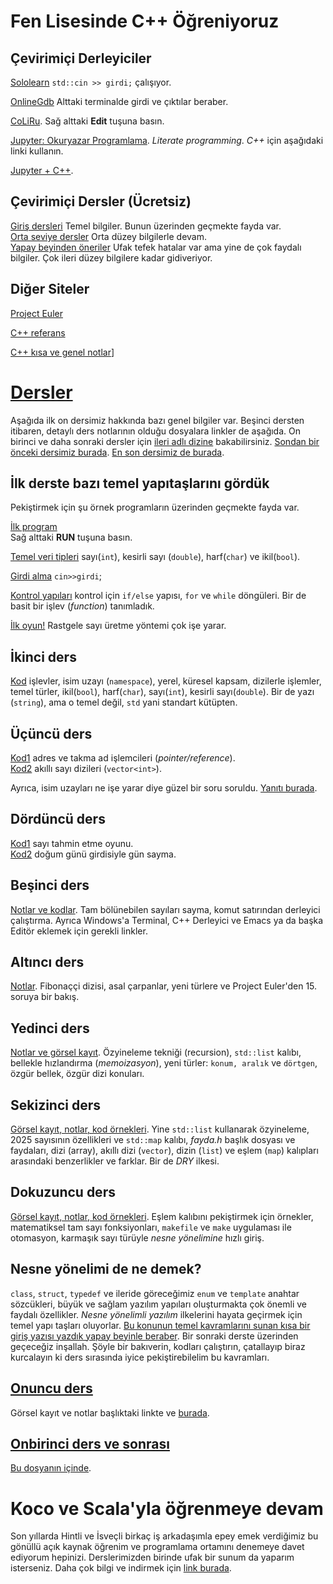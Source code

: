 Fen Lisesinde C++ Öğreniyoruz
=============================

Çevirimiçi Derleyiciler
-----------------------
[Sololearn](https://www.sololearn.com/en/compiler-playground/cpp)  `std::cin >> girdi;` çalışıyor. 

[OnlineGdb](https://onlinegdb.com/MOj93f6vtA)  Alttaki terminalde girdi ve çıktılar beraber.  

[CoLiRu](https://coliru.stacked-crooked.com/a/9a5a244a826e572a).  Sağ alttaki **Edit** tuşuna basın.  

[Jupyter: Okuryazar Programlama](https://jupyter.org/).  *Literate programming*. *C++* için aşağıdaki linki kullanın.  

[Jupyter + C++](https://mybinder.org/v2/gh/jupyter-xeus/xeus-cling/stable?filepath=notebooks/xcpp.ipynb).  


Çevirimiçi Dersler (Ücretsiz)
--
[Giriş dersleri](https://www.sololearn.com/en/learn/courses/c-plus-plus-introduction)  Temel bilgiler. Bunun üzerinden geçmekte fayda var.  
[Orta seviye dersler](https://www.sololearn.com/en/learn/courses/c-plus-plus-intermediate)   Orta düzey bilgilerle devam.  
[Yapay beyinden öneriler](https://chatgpt.com/share/674775c0-d424-8009-835a-a1745715f8a7)  Ufak tefek hatalar var ama yine de çok faydalı bilgiler. Çok ileri düzey bilgilere kadar gidiveriyor.  

Diğer Siteler
--
[Project Euler](https://projecteuler.net/)  

[C++ referans](https://en.cppreference.com) 

[C++ kısa ve genel notlar](https://www.dummies.com/article/technology/programming-web-design/cplusplus/c-all-in-one-for-dummies-cheat-sheet-209511/)]  

[Dersler](ileri)
====
Aşağıda ilk on dersimiz hakkında bazı genel bilgiler var. Beşinci dersten itibaren, detaylı ders notlarının olduğu dosyalara linkler de aşağıda. On birinci ve daha sonraki dersler için [ileri adlı dizine](ileri) bakabilirsiniz. [Sondan bir önceki dersimiz burada](ileri/ders20.md). [En son dersimiz de burada](ileri/ders21.md).

İlk derste bazı temel yapıtaşlarını gördük 
-- 
Pekiştirmek için şu örnek programların üzerinden geçmekte fayda var.  

[İlk program](https://sololearn.com/compiler-playground/cHlx3KLO5G6d/)  
Sağ alttaki **RUN** tuşuna basın.  

[Temel veri tipleri](https://sololearn.com/compiler-playground/cPv2HfqDr8h7) sayı(`int`), kesirli sayı (`double`), harf(`char`) ve ikil(`bool`).  

[Girdi alma](https://sololearn.com/compiler-playground/c1JyEkLln8AK) `cin>>girdi`;  

[Kontrol yapıları](https://sololearn.com/compiler-playground/coLvDwg6K4Te) kontrol için `if/else` yapısı, `for` ve `while` döngüleri. Bir de basit bir işlev (*function*) tanımladık.

[İlk oyun!](https://onlinegdb.com/i4AbswzZtP) Rastgele sayı üretme yöntemi çok işe yarar.


İkinci ders
--
[Kod](https://www.sololearn.com/en/compiler-playground/cHXfjbO8i14U) işlevler, isim uzayı (`namespace`), yerel, küresel kapsam, dizilerle işlemler, temel türler, ikil(`bool`), harf(`char`), sayı(`int`), kesirli sayı(`double`). Bir de yazı (`string`), ama o temel değil, `std` yani standart kütüpten.  


Üçüncü ders
--
[Kod1](https://sololearn.com/compiler-playground/crpbSkBKD5ul) adres ve takma ad işlemcileri (*pointer/reference*).  
[Kod2](https://sololearn.com/compiler-playground/cUWBwZrMqVkd) akıllı sayı dizileri (`vector<int>`).   

Ayrıca, isim uzayları ne işe yarar diye güzel bir soru soruldu. [Yanıtı burada](ileri/neden-namespace-kullanırız.md).  

Dördüncü ders
--
[Kod1](https://www.onlinegdb.com/fork/i4AbswzZtP) sayı tahmin etme oyunu.  
[Kod2](https://www.onlinegdb.com/fork/bbM6VmacX) doğum günü girdisiyle gün sayma.  

Beşinci ders
--
[Notlar ve kodlar](ileri/ders5.md). Tam bölünebilen sayıları sayma, komut satırından derleyici çalıştırma. Ayrıca Windows'a Terminal, C++ Derleyici ve Emacs ya da başka Editör eklemek için gerekli linkler.  

Altıncı ders
--
[Notlar](ileri/ders6.md).  Fibonaççi dizisi, asal çarpanlar, yeni türlere ve Project Euler'den 15. soruya bir bakış.

Yedinci ders
--
[Notlar ve görsel kayıt](ileri/ders7.md). Özyineleme tekniği (recursion), `std::list` kalıbı, bellekle hızlandırma (*memoizasyon*), yeni türler: `konum, aralık` ve `dörtgen`, özgür bellek, özgür dizi konuları.  

Sekizinci ders
--
[Görsel kayıt, notlar, kod örnekleri](ileri/ders8.md). Yine `std::list` kullanarak özyineleme, 2025 sayısının özellikleri ve `std::map` kalıbı, *fayda.h* başlık dosyası ve faydaları, dizi (array), akıllı dizi (`vector`), dizin (`list`) ve eşlem (`map`) kalıpları arasındaki benzerlikler ve farklar. Bir de *DRY* ilkesi.

Dokuzuncu ders
--
[Görsel kayıt, notlar, kod örnekleri](ileri/ders9.md). Eşlem kalıbını pekiştirmek için örnekler, matematiksel tam sayı fonksiyonları, `makefile` ve `make` uygulaması ile otomasyon, karmaşık sayı türüyle *nesne yönelimine* hızlı giriş.

Nesne yönelimi de ne demek?
--
`class`, `struct`, `typedef` ve ileride göreceğimiz `enum` ve `template` anahtar sözcükleri, büyük ve sağlam yazılım yapıları oluşturmakta çok önemli ve faydalı özellikler. *Nesne yönelimli yazılım* ilkelerini hayata geçirmek için temel yapı taşları oluyorlar. [Bu konunun temel kavramlarını sunan kısa bir giriş yazısı yazdık yapay beyinle beraber](ileri/sınıf-yapı-kavramı.md). Bir sonraki derste üzerinden geçeceğiz inşallah. Şöyle bir bakıverin, kodları çalıştırın, çatallayıp biraz kurcalayın ki ders sırasında iyice pekiştirebilelim bu kavramları.

[Onuncu ders](ileri/ders10.md)
--
Görsel kayıt ve notlar başlıktaki linkte ve [burada](ileri/ders10.md). 

[Onbirinci ders ve sonrası](ileri)
--
[Bu dosyanın içinde](ileri).

Koco ve Scala'yla öğrenmeye devam
====
Son yıllarda Hintli ve İsveçli birkaç iş arkadaşımla epey emek verdiğimiz bu gönüllü açık kaynak öğrenim ve programlama ortamını denemeye davet ediyorum hepinizi. Derslerimizden birinde ufak bir sunum da yaparım isterseniz. Daha çok bilgi ve indirmek için [link burada](ileri/kocoya-davet.md).

